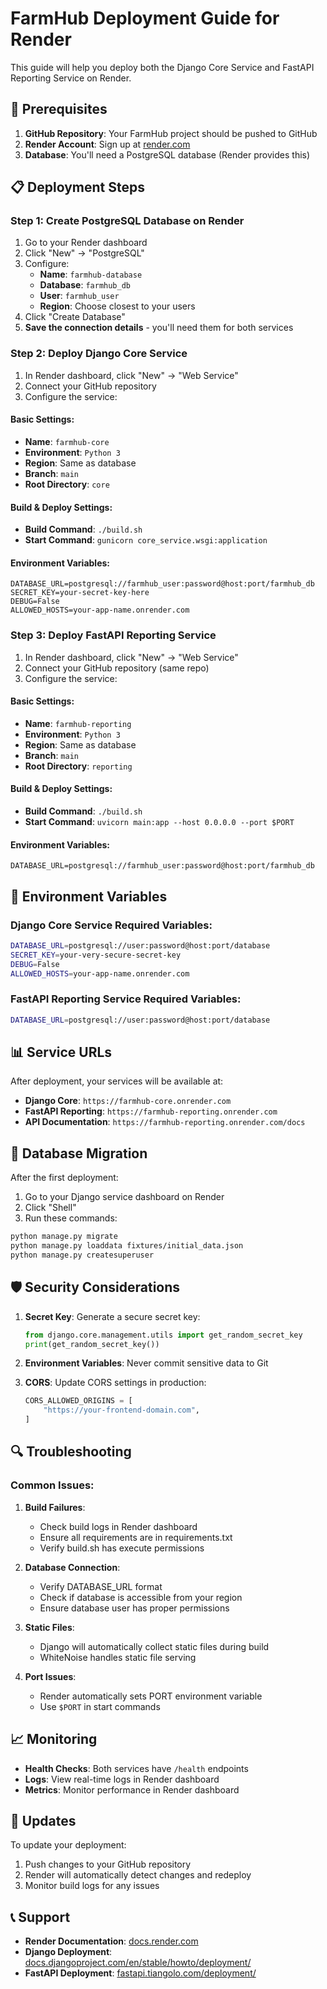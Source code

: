 # FarmHub Deployment Guide for Render

This guide will help you deploy both the Django Core Service and FastAPI Reporting Service on Render.

## 🚀 Prerequisites

1. **GitHub Repository**: Your FarmHub project should be pushed to GitHub
2. **Render Account**: Sign up at [render.com](https://render.com)
3. **Database**: You'll need a PostgreSQL database (Render provides this)

## 📋 Deployment Steps

### Step 1: Create PostgreSQL Database on Render

1. Go to your Render dashboard
2. Click "New" → "PostgreSQL"
3. Configure:
   - **Name**: `farmhub-database`
   - **Database**: `farmhub_db`
   - **User**: `farmhub_user`
   - **Region**: Choose closest to your users
4. Click "Create Database"
5. **Save the connection details** - you'll need them for both services

### Step 2: Deploy Django Core Service

1. In Render dashboard, click "New" → "Web Service"
2. Connect your GitHub repository
3. Configure the service:

#### Basic Settings:
- **Name**: `farmhub-core`
- **Environment**: `Python 3`
- **Region**: Same as database
- **Branch**: `main`
- **Root Directory**: `core`

#### Build & Deploy Settings:
- **Build Command**: `./build.sh`
- **Start Command**: `gunicorn core_service.wsgi:application`

#### Environment Variables:
```
DATABASE_URL=postgresql://farmhub_user:password@host:port/farmhub_db
SECRET_KEY=your-secret-key-here
DEBUG=False
ALLOWED_HOSTS=your-app-name.onrender.com
```

### Step 3: Deploy FastAPI Reporting Service

1. In Render dashboard, click "New" → "Web Service"
2. Connect your GitHub repository (same repo)
3. Configure the service:

#### Basic Settings:
- **Name**: `farmhub-reporting`
- **Environment**: `Python 3`
- **Region**: Same as database
- **Branch**: `main`
- **Root Directory**: `reporting`

#### Build & Deploy Settings:
- **Build Command**: `./build.sh`
- **Start Command**: `uvicorn main:app --host 0.0.0.0 --port $PORT`

#### Environment Variables:
```
DATABASE_URL=postgresql://farmhub_user:password@host:port/farmhub_db
```

## 🔧 Environment Variables

### Django Core Service Required Variables:
```bash
DATABASE_URL=postgresql://user:password@host:port/database
SECRET_KEY=your-very-secure-secret-key
DEBUG=False
ALLOWED_HOSTS=your-app-name.onrender.com
```

### FastAPI Reporting Service Required Variables:
```bash
DATABASE_URL=postgresql://user:password@host:port/database
```

## 📊 Service URLs

After deployment, your services will be available at:
- **Django Core**: `https://farmhub-core.onrender.com`
- **FastAPI Reporting**: `https://farmhub-reporting.onrender.com`
- **API Documentation**: `https://farmhub-reporting.onrender.com/docs`

## 🔄 Database Migration

After the first deployment:

1. Go to your Django service dashboard on Render
2. Click "Shell"
3. Run these commands:
```bash
python manage.py migrate
python manage.py loaddata fixtures/initial_data.json
python manage.py createsuperuser
```

## 🛡️ Security Considerations

1. **Secret Key**: Generate a secure secret key:
   ```python
   from django.core.management.utils import get_random_secret_key
   print(get_random_secret_key())
   ```

2. **Environment Variables**: Never commit sensitive data to Git

3. **CORS**: Update CORS settings in production:
   ```python
   CORS_ALLOWED_ORIGINS = [
       "https://your-frontend-domain.com",
   ]
   ```

## 🔍 Troubleshooting

### Common Issues:

1. **Build Failures**:
   - Check build logs in Render dashboard
   - Ensure all requirements are in requirements.txt
   - Verify build.sh has execute permissions

2. **Database Connection**:
   - Verify DATABASE_URL format
   - Check if database is accessible from your region
   - Ensure database user has proper permissions

3. **Static Files**:
   - Django will automatically collect static files during build
   - WhiteNoise handles static file serving

4. **Port Issues**:
   - Render automatically sets PORT environment variable
   - Use `$PORT` in start commands

## 📈 Monitoring

- **Health Checks**: Both services have `/health` endpoints
- **Logs**: View real-time logs in Render dashboard
- **Metrics**: Monitor performance in Render dashboard

## 🔄 Updates

To update your deployment:
1. Push changes to your GitHub repository
2. Render will automatically detect changes and redeploy
3. Monitor build logs for any issues

## 📞 Support

- **Render Documentation**: [docs.render.com](https://docs.render.com)
- **Django Deployment**: [docs.djangoproject.com/en/stable/howto/deployment/](https://docs.djangoproject.com/en/stable/howto/deployment/)
- **FastAPI Deployment**: [fastapi.tiangolo.com/deployment/](https://fastapi.tiangolo.com/deployment/)
